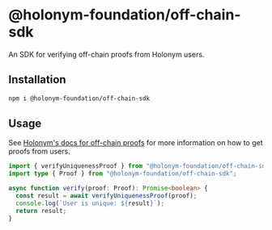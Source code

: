 # @holonym-foundation/off-chain-sdk

An SDK for verifying off-chain proofs from Holonym users.

## Installation

```bash
npm i @holonym-foundation/off-chain-sdk
```

## Usage

See [Holonym's docs for off-chain proofs](https://docs.holonym.id/for-developers/off-chain-proofs) for more information on how to get proofs from users.

```typescript
import { verifyUniquenessProof } from "@holonym-foundation/off-chain-sdk";
import type { Proof } from "@holonym-foundation/off-chain-sdk";

async function verify(proof: Proof): Promise<boolean> {
  const result = await verifyUniquenessProof(proof);
  console.log(`User is unique: ${result}`);
  return result;
}
```
